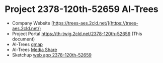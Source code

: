 # Project 2378-120th-52659 Al-Trees
- Company Website [https://trees-aes.2cld.net/](https://trees-aes.2cld.net/)
- Project Portal https://th-twig.2cld.net/2378-120th-52659 (This document)
- Al-Trees [gmap](https://www.google.com/maps/place/Winfield,+IA+52659/@41.1332175,-91.4522097,43m/data=!3m1!1e3!4m6!3m5!1s0x87e6a4a40e491b21:0xc8a55d674581fc!8m2!3d41.123083!4d-91.4412683!16zL20vMHNfZHc?entry=ttu&g_ep=EgoyMDI0MTIwNC4wIKXMDSoASAFQAw%3D%3D)
- Al-Trees [Media Share](https://drive.google.com/drive/folders/1X_041ZxLDPntA41zKwrzYl5ov4m7pfgJ?usp=drive_link)
- Sketchup [web app 2378-120th-52659](https://app.sketchup.com/share/tc/northAmerica/3-Wuf77e2BI?stoken=VdILhztFTHPxez5w0fFXEF0nnsJvo8VhKT1-liCL16NfI6hcVNftOt-1fbKRbTqd&source=web)
